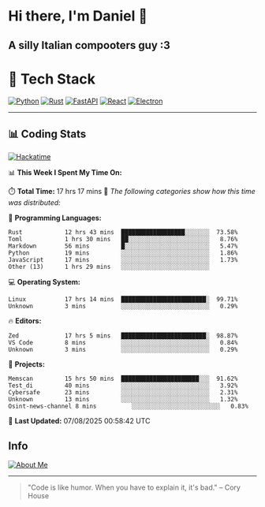 # Hi there, I'm Daniel 👋

## A silly Italian compooters guy :3

# 🚀 Tech Stack

[![Python](https://img.shields.io/badge/Python-3.13%2B-blue?style=for-the-badge&logo=python&logoColor=white)](https://www.python.org/)
[![Rust](https://img.shields.io/badge/Rust-1.87%2B-black?style=for-the-badge&logo=rust&logoColor=white)](https://www.rust-lang.org/)
[![FastAPI](https://img.shields.io/badge/FastAPI-0.110.0%2B-green?style=for-the-badge&logo=fastapi&logoColor=white)](https://fastapi.tiangolo.com/)
[![React](https://img.shields.io/badge/React-19.1.0%2B-blue?style=for-the-badge&logo=react&logoColor=white)](https://react.dev/)
[![Electron](https://img.shields.io/badge/Electron-36.2.0%2B-dark?style=for-the-badge&logo=electron&logoColor=white)](https://www.electronjs.org/)

---

## 📊 Coding Stats

[![Hackatime](https://img.shields.io/badge/Hackatime-Hack%20Club-orange?style=for-the-badge&logo=wakatime&logoColor=white)](https://hackatime.hackclub.com)

<!--START_SECTION:waka-->
📊 **This Week I Spent My Time On:**

⏱️ **Total Time:** 17 hrs 17 mins
📝 *The following categories show how this time was distributed:*

💬 **Programming Languages:**
```text
Rust            12 hrs 43 mins  ██████████████████░░░░░░░  73.58%
Toml            1 hrs 30 mins   ██░░░░░░░░░░░░░░░░░░░░░░░   8.76%
Markdown        56 mins         █░░░░░░░░░░░░░░░░░░░░░░░░   5.47%
Python          19 mins         ░░░░░░░░░░░░░░░░░░░░░░░░░   1.86%
JavaScript      17 mins         ░░░░░░░░░░░░░░░░░░░░░░░░░   1.73%
Other (13)      1 hrs 29 mins   ░░░░░░░░░░░░░░░░░░░░░░░░░
```

💻 **Operating System:**
```text
Linux           17 hrs 14 mins  ████████████████████████░  99.71%
Unknown         3 mins          ░░░░░░░░░░░░░░░░░░░░░░░░░   0.29%
```

🔥 **Editors:**
```text
Zed             17 hrs 5 mins   ████████████████████████░  98.87%
VS Code         8 mins          ░░░░░░░░░░░░░░░░░░░░░░░░░   0.84%
Unknown         3 mins          ░░░░░░░░░░░░░░░░░░░░░░░░░   0.29%
```

📁 **Projects:**
```text
Memscan         15 hrs 50 mins  ██████████████████████░░░  91.62%
Test_di         40 mins         ░░░░░░░░░░░░░░░░░░░░░░░░░   3.92%
Cybersafe       23 mins         ░░░░░░░░░░░░░░░░░░░░░░░░░   2.31%
Unknown         13 mins         ░░░░░░░░░░░░░░░░░░░░░░░░░   1.32%
Osint-news-channel 8 mins          ░░░░░░░░░░░░░░░░░░░░░░░░░   0.83%
```

📅 **Last Updated:** 07/08/2025 00:58:42 UTC

<!--END_SECTION:waka-->


## Info
[![About Me](https://img.shields.io/badge/About--Me-black?style=for-the-badge&logo=numpy&logoColor=white)](https://danielscos.github.io/about_me)

---

> "Code is like humor. When you have to explain it, it's bad." – Cory House
